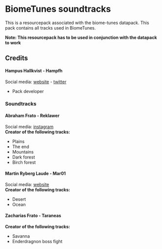 # BiomeTunes soundtracks
This is a resourcepack associated with the biome-tunes datapack. This pack contains all tracks used in BiomeTunes.  
  
**Note: This resourcepack has to be used in conjunction with the datapack to work**

## Credits

#### Hampus Hallkvist - Hampfh
Social media: [website](https://www.hampushallkvist.com) - [twitter](https://twitter.com/Hampfh)  
* Pack developer

### Soundtracks
#### Abraham Frato - Reklawer
Social media: [instagram](https://www.instagram.com/abefrato/)  
**Creator of the following tracks:**
* Plains
* The end
* Mountains
* Dark forest
* Birch forest

#### Martin Ryberg Laude - Mar01
Social media: [website](https://www.martinryberglaude.com)  
**Creator of the following tracks:**
* Desert
* Ocean

#### Zacharias Frato - Taraneas
**Creator of the following tracks:**
* Savanna
* Enderdragnon boss fight
